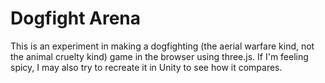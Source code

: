 # Dogfight Arena
This is an experiment in making a dogfighting (the aerial warfare kind, not
the animal cruelty kind) game in the browser using three.js. If I'm  feeling spicy,
I may also try to recreate it in Unity to see how it compares.
